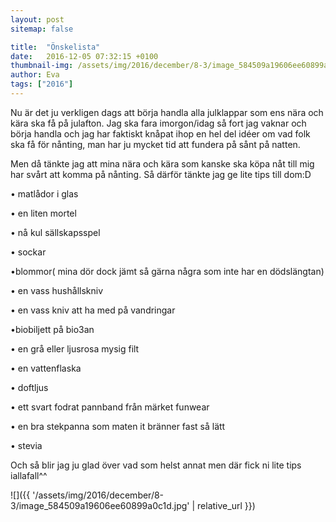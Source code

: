 ```yaml
---
layout: post
sitemap: false

title:  "Önskelista"
date:   2016-12-05 07:32:15 +0100
thumbnail-img: /assets/img/2016/december/8-3/image_584509a19606ee60899a0c1d.jpg
author: Eva
tags: ["2016"]
---
```


Nu är det ju verkligen dags att börja handla alla julklappar som ens nära och kära ska få på julafton. Jag ska fara imorgon/idag så fort jag vaknar och börja handla och jag har faktiskt knåpat ihop en hel del idéer om vad folk ska få för nånting, man har ju mycket tid att fundera på sånt på natten. 

Men då tänkte jag att mina nära och kära som kanske ska köpa nåt till mig har svårt att komma på nånting. Så därför tänkte jag ge lite tips till dom:D 

• matlådor i glas

• en liten mortel

• nå kul sällskapsspel

• sockar

•blommor( mina dör dock jämt så gärna några som inte har en dödslängtan) 

• en vass hushållskniv

• en vass kniv att ha med på vandringar

•biobiljett på bio3an

• en grå eller ljusrosa mysig filt

• en vattenflaska

• doftljus

• ett svart fodrat pannband från märket funwear

• en bra stekpanna som maten it bränner fast så lätt

• stevia

Och så blir jag ju glad över vad som helst annat men där fick ni lite tips iallafall^^

![]({{ '/assets/img/2016/december/8-3/image_584509a19606ee60899a0c1d.jpg'  | relative_url }})

